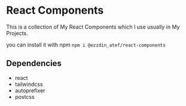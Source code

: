 # React Components

This is a collection of My React Components which I use usually in My Projects.

you can install it with npm `npm i @ezzdin_atef/react-components`

## Dependencies

- react
- tailwindcss
- autoprefixer
- postcss
